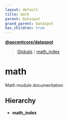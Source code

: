 ```yaml
---
layout: default
title: math
parent: Dataspot
grand_parent: Dataspot
has_children: true
---
```


**[@ascentcore/dataspot](../README.md)**

> [Globals](../globals.md) / [math\_index](math_index)

# math

Math module documentation

## Hierarchy

* **math_index**
